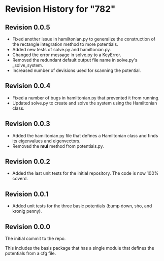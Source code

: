 # Revision History for "782"

## Revision 0.0.5

- Fixed another issue in hamiltonian.py to generalize the construction
  of the rectangle integration method to more potentials.
- Added new tests of solve.py and hamiltonian.py.
- Changed the error message in solve.py to a KeyError.
- Removed the redundant default output file name in solve.py's _solve_system.
- Increased number of devisions used for scanning the potential.

## Revision 0.0.4

- Fixed a number of bugs in hamiltonian.py that prevented it from running.
- Updated solve.py to create and solve the system using the Hamiltonian class.

## Revision 0.0.3

- Added the hamiltonian.py file that defines a Hamiltonian class and
  finds its eigenvalues and eigenvectors.
- Removed the __mul__ method from potentials.py.

## Revision 0.0.2

- Added the last unit tests for the initial repository. The code is
  now 100% coverd.

## Revision 0.0.1

- Added unit tests for the three basic potentials (bump down, sho, and kronig penny).

## Revision 0.0.0

The initial commit to the repo.

This includes the basis package that has a single module that defines
the potentials from a cfg file.